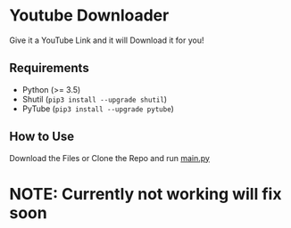 # Youtube Downloader
 Give it a YouTube Link and it will Download it for you!

## Requirements
- Python (>= 3.5)
- Shutil (`pip3 install --upgrade shutil`)
- PyTube (`pip3 install --upgrade pytube`)

## How to Use
Download the Files or Clone the Repo and run [main.py](https://github.com/TurtleHelm/Youtube-Downloader/blob/main/main.py)  

# NOTE: Currently not working will fix soon  
